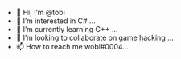 - 👋 Hi, I’m @tobi
- 👀 I’m interested in C# ...
- 🌱 I’m currently learning C++ ...
- 💞️ I’m looking to collaborate on game hacking ...
- 📫 How to reach me wobi#0004...
